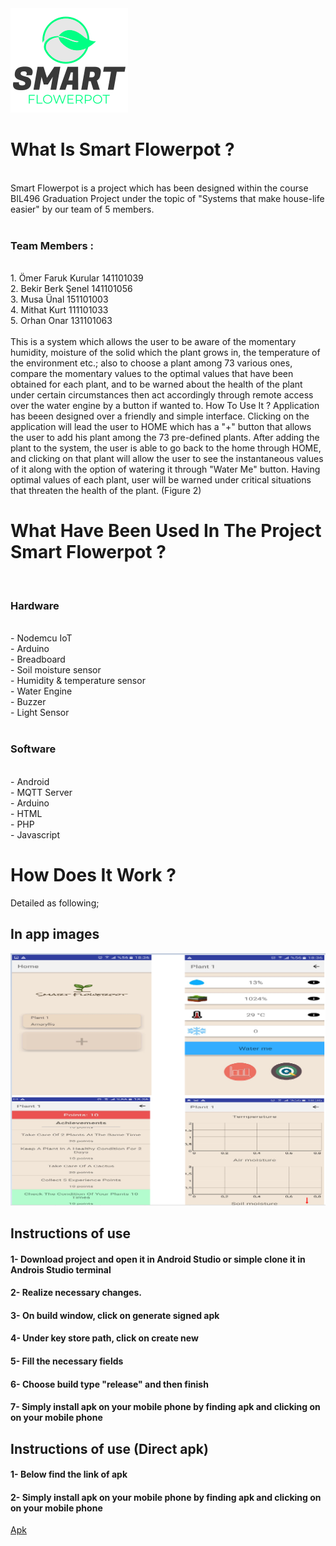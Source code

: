 <img src="https://github.com/Smart-flowerpot/Smart-Flowerpot-Arduino/blob/master/Alternatif_Logo.png" />

<h1>What Is Smart Flowerpot ?</h1>
<br>
Smart Flowerpot is a project which has been designed within the course BIL496 Graduation Project under the topic of "Systems that make house-life easier" by our team of 5 members. 
<br>
<br>
<h3>Team Members :</h3>
<br>
1. Ömer Faruk Kurular 141101039
<br>
2. Bekir Berk Şenel 141101056
<br>
3. Musa Ünal 151101003
<br>
4. Mithat Kurt 111101033
<br>
5. Orhan Onar 131101063
<br>
<br>
This is a system which allows the user to be aware of the momentary humidity, moisture of the solid which the plant grows in, the temperature of the environment etc.; also to choose a plant among 73 various ones, compare the momentary values to the optimal values 
that have been obtained for each plant, and to be warned about the health of the plant under certain circumstances then act accordingly
through remote access over the water engine by a button if wanted to.
How To Use It ?
Application has beeen designed over a friendly and simple interface. Clicking on the application will lead the user to HOME which has 
a "+" button that allows the user to add his plant among the 73 pre-defined plants. After adding the plant to the system, the user is able to go back to the home through HOME, and clicking on that plant will allow the user to see the instantaneous values of it along with the option of watering it through "Water Me" button. Having optimal values of each plant, user will be warned under critical situations that threaten the health of the plant. (Figure 2)

<h1>What Have Been Used In The Project Smart Flowerpot ?</h1>
<br>
<h3>Hardware</h3>
<br>
- Nodemcu IoT 
<br>
- Arduino
<br>
- Breadboard
<br>
- Soil moisture sensor
<br>
- Humidity & temperature sensor
<br>
- Water Engine
<br>
- Buzzer
<br>
- Light Sensor
<br>
<br>
<h3>Software</h3>
<br>
- Android
<br>
- MQTT Server
<br>
- Arduino
<br>
- HTML
<br>
- PHP
<br>
- Javascript
<br>
<h1>How Does It Work ?</h1>
Detailed as following;


<h2> In app images </h2>
<img src="https://github.com/Smart-flowerpot/Smart-Flowerpot-Android/blob/master/Overall.png" />

<h2> Instructions of use </h2>
<h4> 1- Download project and open it in Android Studio or simple clone it in Androis Studio terminal </h4>
<h4> 2- Realize necessary changes. </h4>
<h4> 3- On build window, click on generate signed apk </h4>
<h4> 4- Under key store path, click on create new </h4>
<h4> 5- Fill the necessary fields </h4>
<h4> 6- Choose build type "release" and then finish </h4>
<h4> 7- Simply install apk on your mobile phone by finding apk and clicking on on your mobile phone </h4>

<h2> Instructions of use (Direct apk)</h2>
<h4> 1- Below find the link of apk </h4>
<h4> 2- Simply install apk on your mobile phone by finding apk and clicking on on your mobile phone </h4>
<a href="https://github.com/Smart-flowerpot/Smart-Flowerpot-Android/blob/master/app-debug.apk"> Apk </a>
